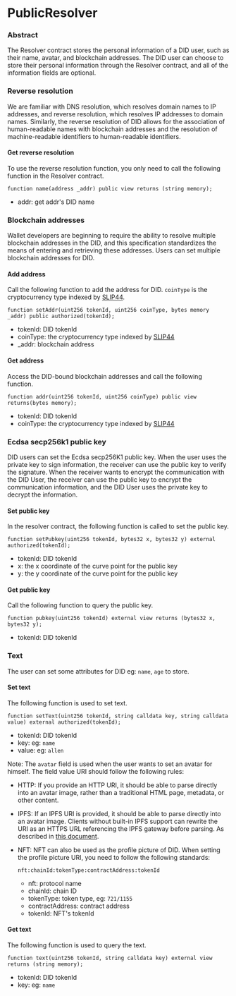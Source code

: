 # PublicResolver

### Abstract

The Resolver contract stores the personal information of a DID user, such as their name, avatar, and blockchain addresses. The DID user can choose to store their personal information through the Resolver contract, and all of the information fields are optional.

### Reverse resolution

We are familiar with DNS resolution, which resolves domain names to IP addresses, and reverse resolution, which resolves IP addresses to domain names. Similarly, the reverse resolution of DID allows for the association of human-readable names with blockchain addresses and the resolution of machine-readable identifiers to human-readable identifiers.

#### Get reverse resolution

To use the reverse resolution function, you only need to call the following function in the Resolver contract.

```solidity
function name(address _addr) public view returns (string memory);
```

* addr: get addr's DID name

### Blockchain addresses

Wallet developers are beginning to require the ability to resolve multiple blockchain addresses in the DID, and this specification standardizes the means of entering and retrieving these addresses. Users can set multiple blockchain addresses for DID.

#### Add address

Call the following function to add the address for DID. `coinType` is the cryptocurrency type indexed by [SLIP44](https://github.com/satoshilabs/slips/blob/master/slip-0044.md).

```solidity
function setAddr(uint256 tokenId, uint256 coinType, bytes memory _addr) public authorized(tokenId);
```

* tokenId: DID tokenId
* coinType: the cryptocurrency type indexed by [SLIP44](https://github.com/satoshilabs/slips/blob/master/slip-0044.md)
* \_addr: blockchain address

#### Get address

Access the DID-bound blockchain addresses and call the following function.

```solidity
function addr(uint256 tokenId, uint256 coinType) public view returns(bytes memory);
```

* tokenId: DID tokenId
* coinType: the cryptocurrency type indexed by [SLIP44](https://github.com/satoshilabs/slips/blob/master/slip-0044.md)

### Ecdsa secp256k1 public key

DID users can set the Ecdsa secp256K1 public key. When the user uses the private key to sign information, the receiver can use the public key to verify the signature. When the receiver wants to encrypt the communication with the DID User, the receiver can use the public key to encrypt the communication information, and the DID User uses the private key to decrypt the information.

#### Set public key

In the resolver contract, the following function is called to set the public key.

```solidity
function setPubkey(uint256 tokenId, bytes32 x, bytes32 y) external authorized(tokenId);
```

* tokenId: DID tokenId
* x: the x coordinate of the curve point for the public key
* y: the y coordinate of the curve point for the public key

#### Get public key

Call the following function to query the public key.

```solidity
function pubkey(uint256 tokenId) external view returns (bytes32 x, bytes32 y);
```

* tokenId: DID tokenId

### Text

The user can set some attributes for DID eg: `name`, `age` to store.

#### Set text

The following function is used to set text.

```solidity
function setText(uint256 tokenId, string calldata key, string calldata value) external authorized(tokenId);
```

* tokenId: DID tokenId
* key: eg: `name`
* value: eg: `allen`

Note: The `avatar` field is used when the user wants to set an avatar for himself. The field value URI should follow the following rules:

* HTTP: If you provide an HTTP URI, it should be able to parse directly into an avatar image, rather than a traditional HTML page, metadata, or other content.
* IPFS: If an IPFS URI is provided, it should be able to parse directly into an avatar image. Clients without built-in IPFS support can rewrite the URI as an HTTPS URL referencing the IPFS gateway before parsing. As described in [this document](https://docs.ipfs.io/how-to/address-ipfs-on-web/).
*   NFT: NFT can also be used as the profile picture of DID. When setting the profile picture URI, you need to follow the following standards:

    ```shell
    nft:chainId:tokenType:contractAddress:tokenId
    ```

    * nft: protocol name
    * chainId: chain ID
    * tokenType: token type, eg: `721/1155`
    * contractAddress: contract address
    * tokenId: NFT's tokenId

#### Get text

The following function is used to query the text.

```solidity
function text(uint256 tokenId, string calldata key) external view returns (string memory);
```

* tokenId: DID tokenId
* key: eg: `name`

